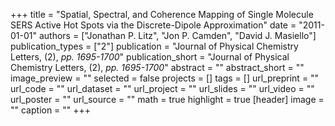 +++
title = "Spatial, Spectral, and Coherence Mapping of Single Molecule SERS Active Hot Spots via the Discrete-Dipole Approximation"
date = "2011-01-01"
authors = ["Jonathan P. Litz", "Jon P. Camden", "David J. Masiello"]
publication_types = ["2"]
publication = "Journal of Physical Chemistry Letters, (2), _pp. 1695-1700_"
publication_short = "Journal of Physical Chemistry Letters, (2), _pp. 1695-1700_"
abstract = ""
abstract_short = ""
image_preview = ""
selected = false
projects = []
tags = []
url_preprint = ""
url_code = ""
url_dataset = ""
url_project = ""
url_slides = ""
url_video = ""
url_poster = ""
url_source = ""
math = true
highlight = true
[header]
image = ""
caption = ""
+++
